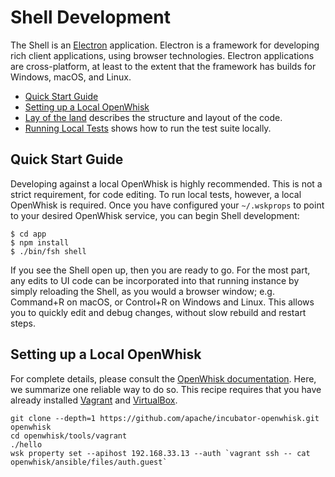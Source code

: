# Shell Development

The Shell is an [Electron](https://electron.atom.io/)
application. Electron is a framework for developing rich client
applications, using browser technologies. Electron applications are
cross-platform, at least to the extent that the framework has builds
for Windows, macOS, and Linux.

   - [Quick Start Guide](#quick-start-guide)
   - [Setting up a Local OpenWhisk](#setting-up-a-local-openwhisk)
   - [Lay of the land](lay-of-the-land.md) describes the structure and
     layout of the code.
   - [Running Local Tests](local-testing.md) shows how to run the test
     suite locally.

## Quick Start Guide

Developing against a local OpenWhisk is highly recommended. This is
not a strict requirement, for code editing. To run local tests,
however, a local OpenWhisk is required. Once you have configured your
`~/.wskprops` to point to your desired OpenWhisk service, you can
begin Shell development:

```
$ cd app
$ npm install
$ ./bin/fsh shell
```

If you see the Shell open up, then you are ready to go. For the most
part, any edits to UI code can be incorporated into that running
instance by simply reloading the Shell, as you would a browser window;
e.g. Command+R on macOS, or Control+R on Windows and Linux. This
allows you to quickly edit and debug changes, without slow rebuild and
restart steps.

## Setting up a Local OpenWhisk

For complete details, please consult
the
[OpenWhisk documentation](https://github.com/apache/incubator-openwhisk). Here,
we summarize one reliable way to do so. This recipe requires that you
have already installed [Vagrant](https://www.vagrantup.com)
and [VirtualBox](https://www.virtualbox.org/).

```
git clone --depth=1 https://github.com/apache/incubator-openwhisk.git openwhisk
cd openwhisk/tools/vagrant
./hello
wsk property set --apihost 192.168.33.13 --auth `vagrant ssh -- cat openwhisk/ansible/files/auth.guest`
```
